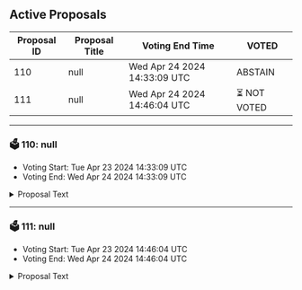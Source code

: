## Active Proposals

| Proposal ID | Proposal Title | Voting End Time | VOTED |
|-------------|----------------|-----------------|-------|
| 110 | null | Wed Apr 24 2024 14:33:09 UTC | ABSTAIN |
| 111 | null | Wed Apr 24 2024 14:46:04 UTC | ⏳ NOT VOTED |

---

### 🗳 110: null
- Voting Start: Tue Apr 23 2024 14:33:09 UTC
- Voting End: Wed Apr 24 2024 14:33:09 UTC

<details>
<summary>Proposal Text</summary>
 
null
</details>

---

### 🗳 111: null
- Voting Start: Tue Apr 23 2024 14:46:04 UTC
- Voting End: Wed Apr 24 2024 14:46:04 UTC

<details>
<summary>Proposal Text</summary>
 
null
</details>

